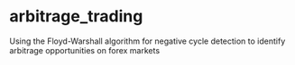 # arbitrage_trading
Using the Floyd-Warshall algorithm for negative cycle detection to identify arbitrage opportunities on forex markets
